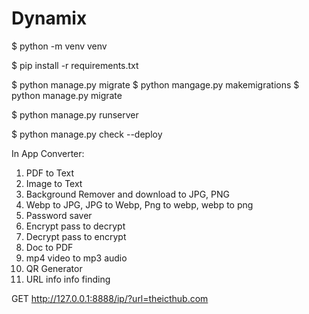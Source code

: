 # Dynamix

<!-- Installing  -->
$ python -m venv venv

$ pip install -r requirements.txt

$ python manage.py migrate
$ python mangage.py makemigrations
$ python manage.py migrate

$ python manage.py runserver


<!-- SECURITY -->
$ python manage.py check --deploy



In App Converter:
1. PDF to Text
2. Image to Text
3. Background Remover and download to JPG, PNG
4. Webp to JPG, JPG to Webp, Png to webp, webp to png
5. Password saver
6. Encrypt pass to decrypt
7. Decrypt pass to encrypt
8. Doc to PDF
9. mp4 video to mp3 audio
10. QR Generator
11. URL info info finding


GET http://127.0.0.1:8888/ip/?url=theicthub.com
